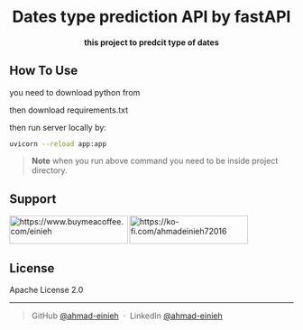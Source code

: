 
<h1 align="center">
  <br>
  Dates type prediction API by fastAPI
  <br>
</h1>

<h4 align="center">this project to predcit type of dates</h4>

## How To Use

you need to download python from

then download requirements.txt

then run server locally by:

```bash
uvicorn --reload app:app
```


> **Note**
> when you run above command you need to be inside project directory.
## Support

<p><a href="https://www.buymeacoffee.com/https://www.buymeacoffee.com/einieh"> <img align="left" src="https://cdn.buymeacoffee.com/buttons/v2/default-yellow.png" height="50" width="210" alt="https://www.buymeacoffee.com/einieh" /></a><a href="https://ko-fi.com/https://ko-fi.com/ahmadeinieh72016"> <img align="left" src="https://cdn.ko-fi.com/cdn/kofi3.png?v=3" height="50" width="210" alt="https://ko-fi.com/ahmadeinieh72016" /></a></p>

<br>
<br>
<br>


## License

Apache License 2.0

---

> GitHub [@ahmad-einieh](https://github.com/ahmad-einieh) &nbsp;&middot;&nbsp;
> LinkedIn [@ahmad-einieh](https://www.linkedin.com/in/ahmad-einieh-921378181/)

<br/>
